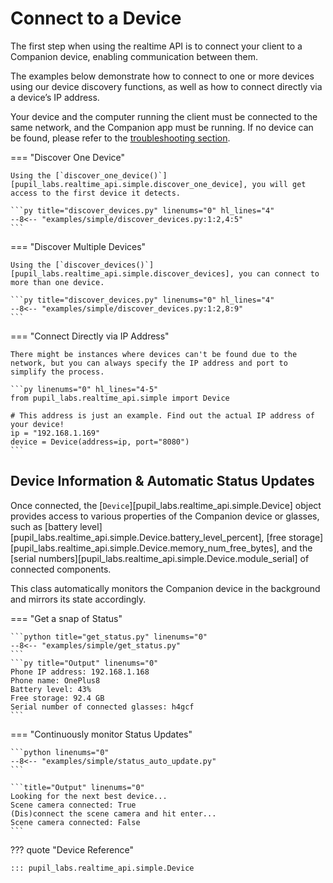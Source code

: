 # Connect to a Device

The first step when using the realtime API is to connect your client to a Companion device, enabling communication between them.

The examples below demonstrate how to connect to one or more devices using our device discovery functions, as well as how
to connect directly via a device’s IP address.

Your device and the computer running the client must be connected to the same network, and the Companion app must be running.
If no device can be found, please refer to the [troubleshooting section](./troubleshooting.md).

=== "Discover One Device"

    Using the [`discover_one_device()`][pupil_labs.realtime_api.simple.discover_one_device], you will get access to the first device it detects.

    ```py title="discover_devices.py" linenums="0" hl_lines="4"
    --8<-- "examples/simple/discover_devices.py:1:2,4:5"
    ```

=== "Discover Multiple Devices"

    Using the [`discover_devices()`][pupil_labs.realtime_api.simple.discover_devices], you can connect to more than one device.

    ```py title="discover_devices.py" linenums="0" hl_lines="4"
    --8<-- "examples/simple/discover_devices.py:1:2,8:9"
    ```

=== "Connect Directly via IP Address"

    There might be instances where devices can't be found due to the network, but you can always specify the IP address and port to simplify the process.

    ```py linenums="0" hl_lines="4-5"
    from pupil_labs.realtime_api.simple import Device

    # This address is just an example. Find out the actual IP address of your device!
    ip = "192.168.1.169"
    device = Device(address=ip, port="8080")
    ```

## Device Information & Automatic Status Updates

Once connected, the [`Device`][pupil_labs.realtime_api.simple.Device] object provides access to various properties of
the Companion device or glasses, such as [battery level][pupil_labs.realtime_api.simple.Device.battery_level_percent],
[free storage][pupil_labs.realtime_api.simple.Device.memory_num_free_bytes],
and the [serial numbers][pupil_labs.realtime_api.simple.Device.module_serial] of connected components.

This class automatically monitors the Companion device in the background and mirrors its state accordingly.

=== "Get a snap of Status"

    ```python title="get_status.py" linenums="0"
    --8<-- "examples/simple/get_status.py"
    ```
    ```py title="Output" linenums="0"
    Phone IP address: 192.168.1.168
    Phone name: OnePlus8
    Battery level: 43%
    Free storage: 92.4 GB
    Serial number of connected glasses: h4gcf
    ```

=== "Continuously monitor Status Updates"

    ```python linenums="0"
    --8<-- "examples/simple/status_auto_update.py"
    ```

    ```title="Output" linenums="0"
    Looking for the next best device...
    Scene camera connected: True
    (Dis)connect the scene camera and hit enter...
    Scene camera connected: False
    ```

??? quote "Device Reference"

    ::: pupil_labs.realtime_api.simple.Device
